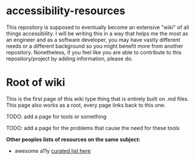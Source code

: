 # accessibility-resources

This repository is supposed to eventually become an extensive "wiki" of all things accessibility. I will be writing this in a way that helps me the most as an engineer and as a software developer, you may have vastly different needs or a different background so you might benefit more from another repository. Nonetheless, if you feel like you are able to contribute to this repository/project by adding information, please do.

# Root of wiki

This is the first page of this wiki type thing that is entirely built on .md files. This page also works as a root, every page links back to this one.

TODO: add a page for tools or something

TODO: add a page for the problems that cause the need for these tools

**Other peoples lists of resources on the same subject:**
- awesome a11y [curated list here](https://github.com/brunopulis/awesome-a11y)